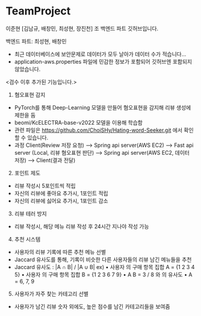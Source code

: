 # TeamProject

이준현 [김남규, 배창민, 최성현, 장진천] 조 백엔드 파트 깃허브입니다.

백엔드 파트: 최성현, 배창민

* 최근 데이터베이스에 보안문제로 데이터가 모두 날아가 데이터 수가 적습니다...
* application-aws.properties 파일에 민감한 정보가 포함되어 깃허브엔 포함되지 않았습니다.
  
<검수 이후 추가된 기능입니다.>

1. 혐오표현 감지
 - PyTorch를 통해 Deep-Learning 모델을 만들어 혐오표현을 감지해 리뷰 생성에 제한을 둠
 - beomi/KcELECTRA-base-v2022 모델을 이용해 학습함
 - 관련 파일은 https://github.com/ChoiSHy/Hating-word-Seeker.git 에서 확인할 수 있습니다.
 - 과정
   Client(Review 저장 요청)
       -->
         Spring api server(AWS EC2)
             -->
               Fast api server (Local, 리뷰 혐오표현 판단)
             -->
         Spring api server(AWS EC2, 데이터 저장)
       -->
   Client(결과 전달)


2. 포인트 제도
 - 리뷰 작성시 5포인트씩 적립
 - 자신의 리뷰에 좋아요 추가시, 1포인트 적립
 - 자신의 리뷰에 싫어요 추가시, 1포인트 감소

3. 리뷰 테러 방지
 - 리뷰 작성시, 해당 메뉴 리뷰 작성 후 24시간 지나야 작성 가능

4. 추천 시스템
 - 사용자의 리뷰 기록에 따른 추천 메뉴 선별
 - Jaccard 유사도를 통해, 기록이 비슷한 다른 사용자들의 리뷰 남긴 메뉴들을 추천
 - Jaccard 유사도 : |A ∩ B| / |A ∪ B|
   ex)
      • 사용자 의 구매 항목 집합 A = {1 2 3 4 5}
      • 사용자 의 구매 항목 집합 B = {1 2 3 6 7 9}
      • A B = 3 / 8 와 의 유사도
      • A = 6, 7, 9

5. 사용자가 자주 찾는 카테고리 선별
 - 사용자가 남긴 리뷰 숫자 외에도, 높은 점수를 남긴 카테고리들을 보여줌
